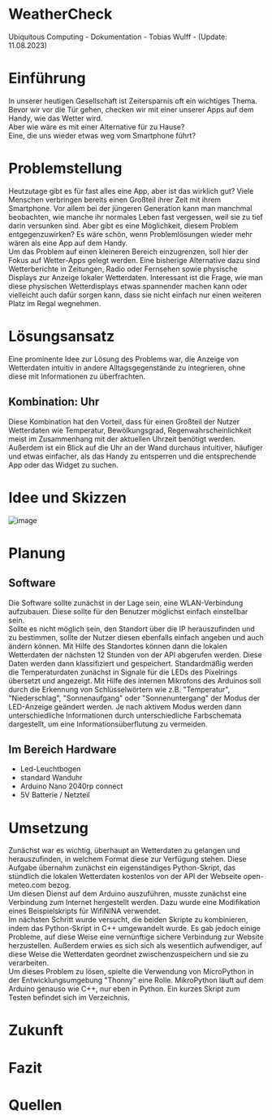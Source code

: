 # WeatherCheck
Ubiquitous Computing - Dokumentation - Tobias Wulff - (Update: 11.08.2023)

# Einführung

In unserer heutigen Gesellschaft ist Zeitersparnis oft ein wichtiges Thema. Bevor wir vor die Tür gehen, checken wir mit einer unserer Apps auf dem Handy, wie das Wetter wird. <br>Aber wie wäre es mit einer Alternative für zu Hause?
<br>Eine, die uns wieder etwas weg vom Smartphone führt?

# Problemstellung

Heutzutage gibt es für fast alles eine App, aber ist das wirklich gut? Viele Menschen verbringen bereits einen Großteil ihrer Zeit mit ihrem Smartphone. Vor allem bei der jüngeren Generation kann man manchmal beobachten, wie manche ihr normales Leben fast vergessen, weil sie zu tief darin versunken sind. Aber gibt es eine Möglichkeit, diesem Problem entgegenzuwirken? Es wäre schön, wenn Problemlösungen wieder mehr wären als eine App auf dem Handy.<br>
Um das Problem auf einen kleineren Bereich einzugrenzen, soll hier der Fokus auf Wetter-Apps gelegt werden. Eine bisherige Alternative dazu sind Wetterberichte in Zeitungen, Radio oder Fernsehen sowie physische Displays zur Anzeige lokaler Wetterdaten. Interessant ist die Frage, wie man diese physischen Wetterdisplays etwas spannender machen kann oder vielleicht auch dafür sorgen kann, dass sie nicht einfach nur einen weiteren Platz im Regal wegnehmen.


# Lösungsansatz

Eine prominente Idee zur Lösung des Problems war, die Anzeige von Wetterdaten intuitiv in andere Alltagsgegenstände zu integrieren, ohne diese mit Informationen zu überfrachten.

## Kombination: Uhr

Diese Kombination hat den Vorteil, dass für einen Großteil der Nutzer Wetterdaten wie Temperatur, Bewölkungsgrad, Regenwahrscheinlichkeit meist im Zusammenhang mit der aktuellen Uhrzeit benötigt werden.
Außerdem ist ein Blick auf die Uhr an der Wand durchaus intuitiver, häufiger und etwas einfacher, als das Handy zu entsperren und die entsprechende App oder das Widget zu suchen.

# Idee und Skizzen

![image](https://i.imgur.com/MMtGajV.jpg)


# Planung

## Software

Die Software sollte zunächst in der Lage sein, eine WLAN-Verbindung aufzubauen. Diese sollte für den Benutzer möglichst einfach einstellbar sein.<br> Sollte es nicht möglich sein, den Standort über die IP herauszufinden und zu bestimmen, sollte der Nutzer diesen ebenfalls einfach angeben und auch ändern können. Mit Hilfe des Standortes können dann die lokalen Wetterdaten der nächsten 12 Stunden von der API abgerufen werden. Diese Daten werden dann klassifiziert und gespeichert. Standardmäßig werden die Temperaturdaten zunächst in Signale für die LEDs des Pixelrings übersetzt und angezeigt. Mit Hilfe des internen Mikrofons des Arduinos soll durch die Erkennung von Schlüsselwörtern wie z.B. "Temperatur", "Niederschlag", "Sonnenaufgang" oder "Sonnenuntergang" der Modus der LED-Anzeige geändert werden. Je nach aktivem Modus werden dann unterschiedliche Informationen durch unterschiedliche Farbschemata dargestellt, um eine Informationsüberflutung zu vermeiden.


## Im Bereich Hardware

- Led-Leuchtbogen
- standard Wanduhr
- Arduino Nano 2040rp connect
- 5V Batterie / Netzteil

# Umsetzung

Zunächst war es wichtig, überhaupt an Wetterdaten zu gelangen und herauszufinden, in welchem Format diese zur Verfügung stehen. Diese Aufgabe übernahm zunächst ein eigenständiges Python-Skript, das stündlich die lokalen Wetterdaten kostenlos von der API der Webseite open-meteo.com bezog.
<br>
Um diesen Dienst auf dem Arduino auszuführen, musste zunächst eine Verbindung zum Internet hergestellt werden. Dazu wurde eine Modifikation eines Beispielskripts für WifiNINA verwendet.
<br>
Im nächsten Schritt wurde versucht, die beiden Skripte zu kombinieren, indem das Python-Skript in C++ umgewandelt wurde. Es gab jedoch einige Probleme, auf diese Weise eine vernünftige sichere Verbindung zur Website herzustellen. Außerdem erwies es sich sich als wesentlich aufwendiger, auf diese Weise die Wetterdaten geordnet zwischenzuspeichern und sie zu verarbeiten.
<br>
Um dieses Problem zu lösen, spielte die Verwendung von MicroPython in der Entwicklungsumgebung "Thonny" eine Rolle. MikroPython läuft auf dem Arduino genauso wie C++, nur eben in Python. Ein kurzes Skript zum Testen befindet sich im Verzeichnis.


# Zukunft



# Fazit

# Quellen

